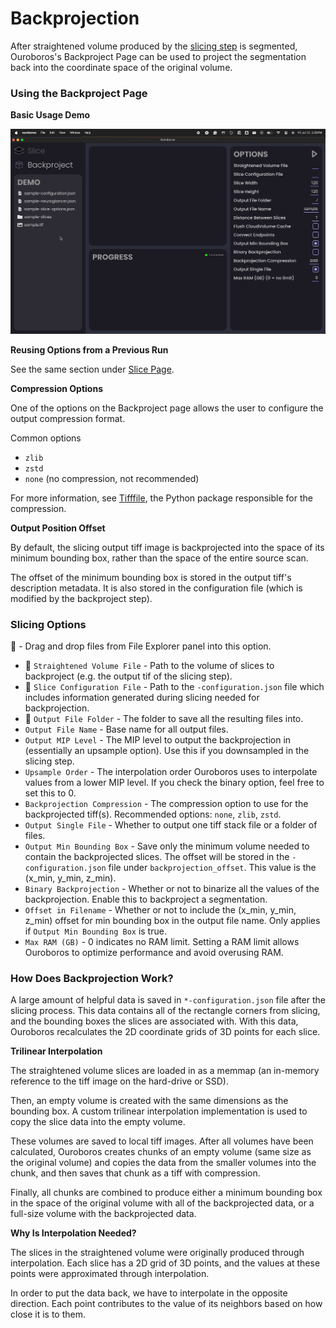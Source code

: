 # Backprojection 

After straightened volume produced by the [slicing step](./slicing.md) is segmented, Ouroboros's Backproject Page can be used to project the segmentation back into the coordinate space of the original volume.

### Using the Backproject Page

**Basic Usage Demo**

![Basic Usage Demo](../assets/backproject/Backproject%20Page%20Demo.gif)

**Reusing Options from a Previous Run**

See the same section under [Slice Page](./slicing.md).

**Compression Options**

One of the options on the Backproject page allows the user to configure the output compression format.

Common options

- `zlib`
- `zstd`
- `none` (no compression, not recommended)

For more information, see [Tifffile](https://github.com/cgohlke/tifffile/blob/166092f3e7b38cd1af430846157711f916ed5200/tifffile/tifffile.py#L13068C9-L13068C20), the Python package responsible for the compression.

**Output Position Offset**

By default, the slicing output tiff image is backprojected into the space of its minimum bounding box, rather than the space of the entire source scan.

The offset of the minimum bounding box is stored in the output tiff's description metadata. It is also stored in the configuration file (which is modified by the backproject step).

### Slicing Options

📁 - Drag and drop files from File Explorer panel into this option.

- 📁 `Straightened Volume File` - Path to the volume of slices to backproject (e.g. the output tif of the slicing step).
- 📁 `Slice Configuration File` - Path to the `-configuration.json` file which includes information generated during slicing needed for backprojection.
- 📁 `Output File Folder` - The folder to save all the resulting files into.
- `Output File Name` - Base name for all output files.
- `Output MIP Level` - The MIP level to output the backprojection in (essentially an upsample option). Use this if you downsampled in the slicing step.
- `Upsample Order` - The interpolation order Ouroboros uses to interpolate values from a lower MIP level. If you check the binary option, feel free to set this to 0.
- `Backprojection Compression` - The compression option to use for the backprojected tiff(s). Recommended options: `none`, `zlib`, `zstd`.
- `Output Single File` - Whether to output one tiff stack file or a folder of files.
- `Output Min Bounding Box` - Save only the minimum volume needed to contain the backprojected slices. The offset will be stored in the `-configuration.json` file under `backprojection_offset`. This value is the (x_min, y_min, z_min).
- `Binary Backprojection` - Whether or not to binarize all the values of the backprojection. Enable this to backproject a segmentation.
- `Offset in Filename` - Whether or not to include the (x_min, y_min, z_min) offset for min bounding box in the output file name. Only applies if `Output Min Bounding Box` is true.
- `Max RAM (GB)` - 0 indicates no RAM limit. Setting a RAM limit allows Ouroboros to optimize performance and avoid overusing RAM.

### How Does Backprojection Work?

A large amount of helpful data is saved in `*-configuration.json` file after the slicing process. This data contains all of the rectangle corners from slicing, and the bounding boxes the slices are associated with. With this data, Ouroboros recalculates the 2D coordinate grids of 3D points for each slice.

**Trilinear Interpolation**

The straightened volume slices are loaded in as a memmap (an in-memory reference to the tiff image on the hard-drive or SSD). 

Then, an empty volume is created with the same dimensions as the bounding box. A custom trilinear interpolation implementation is used to copy the slice data into the empty volume. 

These volumes are saved to local tiff images. After all volumes have been calculated, Ouroboros creates chunks of an empty volume (same size as the original volume) and copies the data from the smaller volumes into the chunk, and then saves that chunk as a tiff with compression. 

Finally, all chunks are combined to produce either a minimum bounding box in the space of the original volume with all of the backprojected data, or a full-size volume with the backprojected data.

**Why Is Interpolation Needed?**

The slices in the straightened volume were originally produced through interpolation. Each slice has a 2D grid of 3D points, and the values at these points were approximated through interpolation.

In order to put the data back, we have to interpolate in the opposite direction. Each point contributes to the value of its neighbors based on how close it is to them. 


